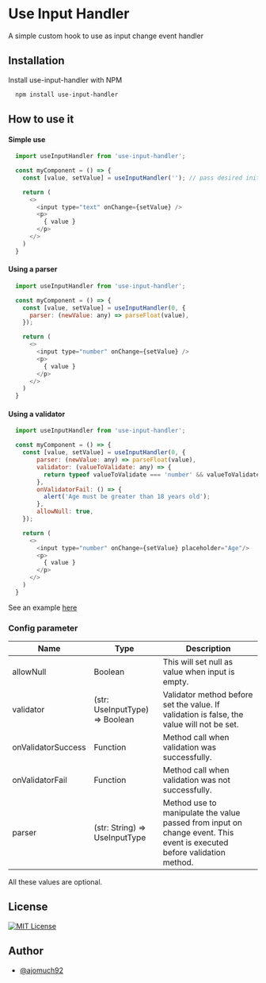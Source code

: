 
# Use Input Handler

A simple custom hook to use as input change event handler


## Installation

Install use-input-handler with NPM

```bash
  npm install use-input-handler
```
    
## How to use it

#### Simple use

```js
  import useInputHandler from 'use-input-handler';

  const myComponent = () => {
    const [value, setValue] = useInputHandler(''); // pass desired initial value

    return (
      <>
        <input type="text" onChange={setValue} />
        <p>
          { value }
        </p>
      </>
    )
  }
```

#### Using a parser

```js
  import useInputHandler from 'use-input-handler';

  const myComponent = () => {
    const [value, setValue] = useInputHandler(0, {
      parser: (newValue: any) => parseFloat(value),
    });

    return (
      <>
        <input type="number" onChange={setValue} />
        <p>
          { value }
        </p>
      </>
    )
  }
```

#### Using a validator

```js
  import useInputHandler from 'use-input-handler';

  const myComponent = () => {
    const [value, setValue] = useInputHandler(0, {
        parser: (newValue: any) => parseFloat(value),
        validator: (valueToValidate: any) => {
          return typeof valueToValidate === 'number' && valueToValidate > 18;
        },
        onValidatorFail: () => {
          alert('Age must be greater than 18 years old');
        },
        allowNull: true,
    });

    return (
      <>
        <input type="number" onChange={setValue} placeholder="Age"/>
        <p>
          { value }
        </p>
      </>
    )
  }
```

See an example [here](https://github.com/ajomuch92/use-input-handler/tree/main/example)

### Config parameter 

| Name | Type | Description |
| --------- | --------- | --------- |
| allowNull | Boolean | This will set null as value when input is empty. |
| validator | (str: UseInputType) => Boolean | Validator method before set the value. If validation is false, the value will not be set. |
| onValidatorSuccess | Function | Method call when validation was successfully. |
| onValidatorFail | Function | Method call when validation was not successfully. |
| parser | (str: String) => UseInputType | Method use to manipulate the value passed from input on change event. This event is executed before validation method. |

All these values are optional.

## License

[![MIT License](https://img.shields.io/badge/License-MIT-green.svg)](https://choosealicense.com/licenses/mit/)


## Author

- [@ajomuch92](https://www.github.com/ajomuch92)

